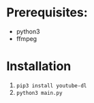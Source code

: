 # Prerequisites: #
- python3
- ffmpeg

# Installation #
1. `pip3 install youtube-dl`
2. `python3 main.py`